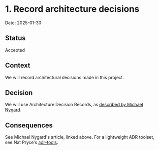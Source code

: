 # 1. Record architecture decisions

Date: 2025-01-30

## Status

Accepted

## Context

We will record architectural decisions made in this project.

## Decision

We will use Architecture Decision Records, as [described by Michael
Nygard][nygard].

[nygard]: http://thinkrelevance.com/blog/2011/11/15/documenting-architecture-decisions

## Consequences

See Michael Nygard's article, linked above. For a lightweight ADR toolset, see
Nat Pryce's [adr-tools].

[adr-tools]: https://github.com/npryce/adr-tools
